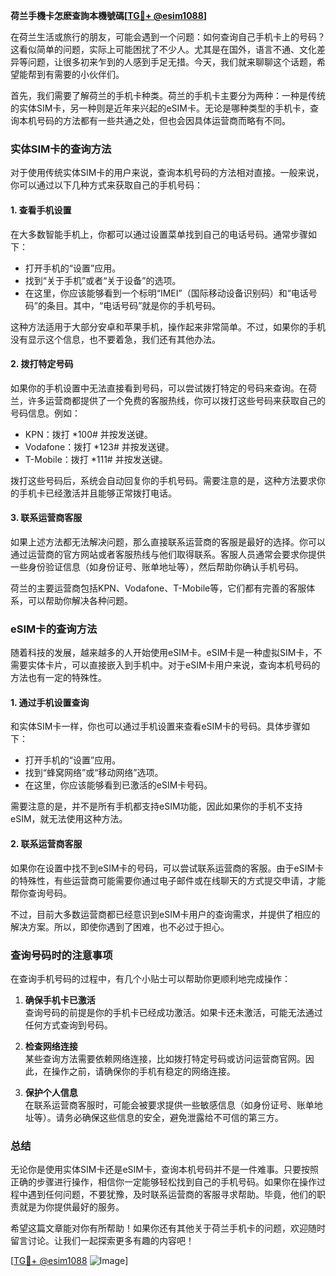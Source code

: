 **荷兰手機卡怎麽查詢本機號碼[[TG💪+ @esim1088](https://t.me/s/esim1088)]**

在荷兰生活或旅行的朋友，可能会遇到一个问题：如何查询自己手机卡上的号码？这看似简单的问题，实际上可能困扰了不少人。尤其是在国外，语言不通、文化差异等问题，让很多初来乍到的人感到手足无措。今天，我们就来聊聊这个话题，希望能帮到有需要的小伙伴们。

首先，我们需要了解荷兰的手机卡种类。荷兰的手机卡主要分为两种：一种是传统的实体SIM卡，另一种则是近年来兴起的eSIM卡。无论是哪种类型的手机卡，查询本机号码的方法都有一些共通之处，但也会因具体运营商而略有不同。

### 实体SIM卡的查询方法

对于使用传统实体SIM卡的用户来说，查询本机号码的方法相对直接。一般来说，你可以通过以下几种方式来获取自己的手机号码：

#### 1. **查看手机设置**
   在大多数智能手机上，你都可以通过设置菜单找到自己的电话号码。通常步骤如下：
   - 打开手机的“设置”应用。
   - 找到“关于手机”或者“关于设备”的选项。
   - 在这里，你应该能够看到一个标明“IMEI”（国际移动设备识别码）和“电话号码”的条目。其中，“电话号码”就是你的手机号码。

   这种方法适用于大部分安卓和苹果手机，操作起来非常简单。不过，如果你的手机没有显示这个信息，也不要着急，我们还有其他办法。

#### 2. **拨打特定号码**
   如果你的手机设置中无法直接看到号码，可以尝试拨打特定的号码来查询。在荷兰，许多运营商都提供了一个免费的客服热线，你可以拨打这些号码来获取自己的号码信息。例如：
   - KPN：拨打 *100# 并按发送键。
   - Vodafone：拨打 *123# 并按发送键。
   - T-Mobile：拨打 *111# 并按发送键。

   拨打这些号码后，系统会自动回复你的手机号码。需要注意的是，这种方法要求你的手机卡已经激活并且能够正常拨打电话。

#### 3. **联系运营商客服**
   如果上述方法都无法解决问题，那么直接联系运营商的客服是最好的选择。你可以通过运营商的官方网站或者客服热线与他们取得联系。客服人员通常会要求你提供一些身份验证信息（如身份证号、账单地址等），然后帮助你确认手机号码。

   荷兰的主要运营商包括KPN、Vodafone、T-Mobile等，它们都有完善的客服体系，可以帮助你解决各种问题。

### eSIM卡的查询方法

随着科技的发展，越来越多的人开始使用eSIM卡。eSIM卡是一种虚拟SIM卡，不需要实体卡片，可以直接嵌入到手机中。对于eSIM卡用户来说，查询本机号码的方法也有一定的特殊性。

#### 1. **通过手机设置查询**
   和实体SIM卡一样，你也可以通过手机设置来查看eSIM卡的号码。具体步骤如下：
   - 打开手机的“设置”应用。
   - 找到“蜂窝网络”或“移动网络”选项。
   - 在这里，你应该能够看到已激活的eSIM卡号码。

   需要注意的是，并不是所有手机都支持eSIM功能，因此如果你的手机不支持eSIM，就无法使用这种方法。

#### 2. **联系运营商客服**
   如果你在设置中找不到eSIM卡的号码，可以尝试联系运营商的客服。由于eSIM卡的特殊性，有些运营商可能需要你通过电子邮件或在线聊天的方式提交申请，才能帮你查询号码。

   不过，目前大多数运营商都已经意识到eSIM卡用户的查询需求，并提供了相应的解决方案。所以，即使你遇到了困难，也不必过于担心。

### 查询号码时的注意事项

在查询手机号码的过程中，有几个小贴士可以帮助你更顺利地完成操作：

1. **确保手机卡已激活**  
   查询号码的前提是你的手机卡已经成功激活。如果卡还未激活，可能无法通过任何方式查询到号码。

2. **检查网络连接**  
   某些查询方法需要依赖网络连接，比如拨打特定号码或访问运营商官网。因此，在操作之前，请确保你的手机有稳定的网络连接。

3. **保护个人信息**  
   在联系运营商客服时，可能会被要求提供一些敏感信息（如身份证号、账单地址等）。请务必确保这些信息的安全，避免泄露给不可信的第三方。

### 总结

无论你是使用实体SIM卡还是eSIM卡，查询本机号码并不是一件难事。只要按照正确的步骤进行操作，相信你一定能够轻松找到自己的手机号码。如果你在操作过程中遇到任何问题，不要犹豫，及时联系运营商的客服寻求帮助。毕竟，他们的职责就是为你提供最好的服务。

希望这篇文章能对你有所帮助！如果你还有其他关于荷兰手机卡的问题，欢迎随时留言讨论。让我们一起探索更多有趣的内容吧！

[[TG💪+ @esim1088](https://t.me/s/esim1088) ![Image](https://i.postimg.cc/4NQfJmqS/Snipaste-2025-05-13-00-14-12.png)]